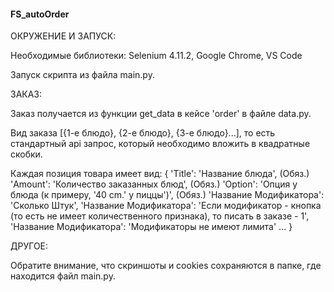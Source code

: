 #### FS_autoOrder

ОКРУЖЕНИЕ И ЗАПУСК: 

Необходимые библиотеки: Selenium 4.11.2, Google Chrome, VS Code

Запуск скрипта из файла main.py.



ЗАКАЗ: 

Заказ получается из функции get_data в кейсе 'order' в файле data.py. 

Вид заказа [{1-е блюдо}, {2-е блюдо}, {3-е блюдо}...], то есть стандартный api запрос, который необходимо вложить в квадратные скобки.

Каждая позиция товара имеет вид: {
                                 'Title': 'Название блюда', (Обяз.)
                                 'Amount': 'Количество заказанных блюд', (Обяз.)
                                 'Option': 'Опция у блюда (к примеру, '40 cm.' у пиццы')', (Обяз.)
                                 'Название Модификатора': 'Сколько Штук', 
                                 'Название Модификатора': 'Если модификатор - кнопка (то есть не имеет количественного признака), то писать в заказе - 1',
                                 'Название Модификатора': 'Модификаторы не имеют лимита'
                                 ...
                                }


ДРУГОЕ: 

Обратите внимание, что скриншоты и cookies сохраняются в папке, где находится файл main.py.
